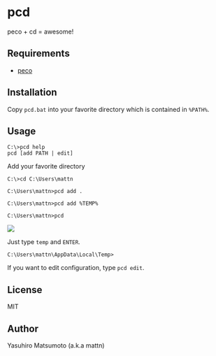 # pcd

peco + cd = awesome!

## Requirements

* [peco](https://github.com/peco/peco)

## Installation

Copy `pcd.bat` into your favorite directory which is contained in `%PATH%`.

## Usage

```
C:\>pcd help
pcd [add PATH | edit]

```

Add your favorite directory
```
C:\>cd C:\Users\mattn

C:\Users\mattn>pcd add .

C:\Users\mattn>pcd add %TEMP%

C:\Users\mattn>pcd
```

![](http://go-gyazo.appspot.com/6431b8f056c22049.png)

Just type `temp` and `ENTER`.

```
C:\Users\mattn\AppData\Local\Temp>
```

If you want to edit configuration, type `pcd edit`.

## License

MIT

## Author

Yasuhiro Matsumoto (a.k.a mattn)
